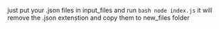 just put your .json files in input_files and run ```bash node index.js``` it will remove the .json extenstion and copy them to new_files folder
